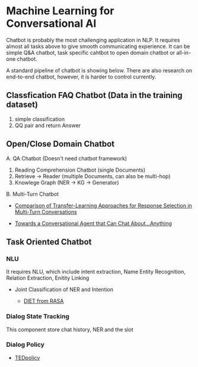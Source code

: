 # Machine Learning for Conversational AI

Chatbot is probably the most challenging application in NLP. It requires almost all tasks above to give smooth communicating experience.
It can be simple Q&A chatbot, task specific cahtbot to open domain chatbot or all-in-one chatbot. 

A standard pipeline of chatbot is showing below. There are also research on end-to-end chatbot, however, it is harder to control currently. 

## Classfication FAQ Chatbot (Data in the training dataset)

1. simple classification
2. QQ pair and return Answer

## Open/Close Domain Chatbot

A. QA Chatbot (Doesn't need chatbot framework)
1. Reading Comprehension Chatbot (single Documents)
2. Retrieve -> Reader (multiple Documents, can also be multi-hop) 
3. Knowlege Graph (NER -> KG -> Generator)

B. Multi-Turn Chatbot

* [Comparison of Transfer-Learning Approaches for Response Selection in Multi-Turn Conversations](http://workshop.colips.org/dstc7/papers/17.pdf)

* [Towards a Conversational Agent that Can Chat About…Anything](https://ai.googleblog.com/2020/01/towards-conversational-agent-that-can.html)


## Task Oriented Chatbot 

### NLU

It requires NLU, which include intent extraction, Name Entity Recognition, Relation Extraction, Enitity Linking

* Joint Classification of NER and Intention

  * [DIET from RASA](https://github.com/RasaHQ/rasa/blob/main/rasa/nlu/classifiers/diet_classifier.py) 


### Dialog State Tracking

This component store chat history, NER and the slot

### Dialog Policy

* [TEDpolicy](https://github.com/RasaHQ/rasa/blob/main/rasa/core/policies/ted_policy.py)
